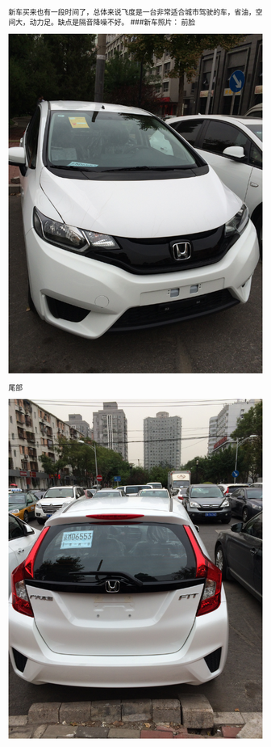 新车买来也有一段时间了，总体来说飞度是一台非常适合城市驾驶的车，省油，空间大，动力足。缺点是隔音降噪不好。
###新车照片：
前脸

![刚提车回来的样子](/images/post/2014/001.jpg)

尾部

![刚提车回来的样子](/images/post/2014/002.jpg)
